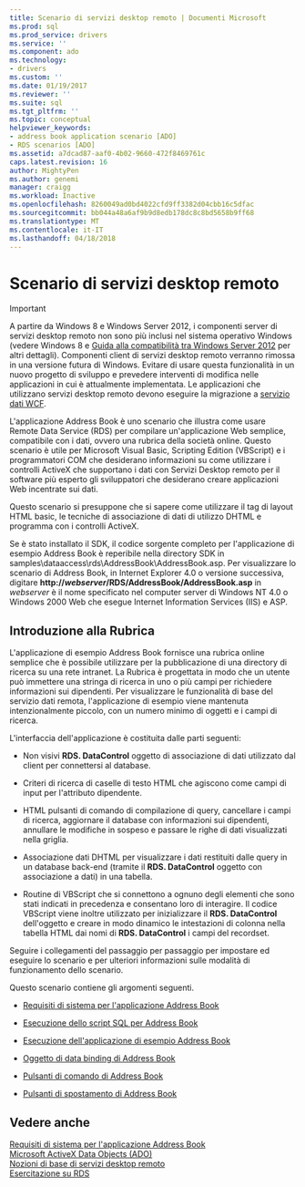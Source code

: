 ```yaml
---
title: Scenario di servizi desktop remoto | Documenti Microsoft
ms.prod: sql
ms.prod_service: drivers
ms.service: ''
ms.component: ado
ms.technology:
- drivers
ms.custom: ''
ms.date: 01/19/2017
ms.reviewer: ''
ms.suite: sql
ms.tgt_pltfrm: ''
ms.topic: conceptual
helpviewer_keywords:
- address book application scenario [ADO]
- RDS scenarios [ADO]
ms.assetid: a7dcad87-aaf0-4b02-9660-472f8469761c
caps.latest.revision: 16
author: MightyPen
ms.author: genemi
manager: craigg
ms.workload: Inactive
ms.openlocfilehash: 8260049ad0bd4022cfd9ff3382d04cbb16c5dfac
ms.sourcegitcommit: bb044a48a6af9b9d8edb178dc8c8bd5658b9ff68
ms.translationtype: MT
ms.contentlocale: it-IT
ms.lasthandoff: 04/18/2018
---
```

# <a name="rds-scenario"></a>Scenario di servizi desktop remoto
> [!IMPORTANT]
>  A partire da Windows 8 e Windows Server 2012, i componenti server di servizi desktop remoto non sono più inclusi nel sistema operativo Windows (vedere Windows 8 e [Guida alla compatibilità tra Windows Server 2012](https://www.microsoft.com/en-us/download/details.aspx?id=27416) per altri dettagli). Componenti client di servizi desktop remoto verranno rimossa in una versione futura di Windows. Evitare di usare questa funzionalità in un nuovo progetto di sviluppo e prevedere interventi di modifica nelle applicazioni in cui è attualmente implementata. Le applicazioni che utilizzano servizi desktop remoto devono eseguire la migrazione a [servizio dati WCF](http://go.microsoft.com/fwlink/?LinkId=199565).  
  
 L'applicazione Address Book è uno scenario che illustra come usare Remote Data Service (RDS) per compilare un'applicazione Web semplice, compatibile con i dati, ovvero una rubrica della società online. Questo scenario è utile per Microsoft Visual Basic, Scripting Edition (VBScript) e i programmatori COM che desiderano informazioni su come utilizzare i controlli ActiveX che supportano i dati con Servizi Desktop remoto per il software più esperto gli sviluppatori che desiderano creare applicazioni Web incentrate sui dati.  
  
 Questo scenario si presuppone che si sapere come utilizzare il tag di layout HTML basic, le tecniche di associazione di dati di utilizzo DHTML e programma con i controlli ActiveX.  
  
 Se è stato installato il SDK, il codice sorgente completo per l'applicazione di esempio Address Book è reperibile nella directory SDK in samples\dataaccess\rds\AddressBook\AddressBook.asp. Per visualizzare lo scenario di Address Book, in Internet Explorer 4.0 o versione successiva, digitare **http://*webserver*/RDS/AddressBook/AddressBook.asp** in *webserver* è il nome specificato nel computer server di Windows NT 4.0 o Windows 2000 Web che esegue Internet Information Services (IIS) e ASP.  
  
## <a name="introduction-to-address-book"></a>Introduzione alla Rubrica  
 L'applicazione di esempio Address Book fornisce una rubrica online semplice che è possibile utilizzare per la pubblicazione di una directory di ricerca su una rete intranet. La Rubrica è progettata in modo che un utente può immettere una stringa di ricerca in uno o più campi per richiedere informazioni sui dipendenti. Per visualizzare le funzionalità di base del servizio dati remota, l'applicazione di esempio viene mantenuta intenzionalmente piccolo, con un numero minimo di oggetti e i campi di ricerca.  
  
 L'interfaccia dell'applicazione è costituita dalle parti seguenti:  
  
-   Non visivi **RDS. DataControl** oggetto di associazione di dati utilizzato dal client per connettersi al database.  
  
-   Criteri di ricerca di caselle di testo HTML che agiscono come campi di input per l'attributo dipendente.  
  
-   HTML pulsanti di comando di compilazione di query, cancellare i campi di ricerca, aggiornare il database con informazioni sui dipendenti, annullare le modifiche in sospeso e passare le righe di dati visualizzati nella griglia.  
  
-   Associazione dati DHTML per visualizzare i dati restituiti dalle query in un database back-end (tramite il **RDS. DataControl** oggetto con associazione a dati) in una tabella.  
  
-   Routine di VBScript che si connettono a ognuno degli elementi che sono stati indicati in precedenza e consentano loro di interagire. Il codice VBScript viene inoltre utilizzato per inizializzare il **RDS. DataControl** dell'oggetto e creare in modo dinamico le intestazioni di colonna nella tabella HTML dai nomi di **RDS. DataControl** i campi del recordset.  
  
 Seguire i collegamenti del passaggio per passaggio per impostare ed eseguire lo scenario e per ulteriori informazioni sulle modalità di funzionamento dello scenario.  
  
 Questo scenario contiene gli argomenti seguenti.  
  
-   [Requisiti di sistema per l'applicazione Address Book](../../../ado/guide/remote-data-service/system-requirements-for-the-address-book-application.md)  
  
-   [Esecuzione dello script SQL per Address Book](../../../ado/guide/remote-data-service/running-the-address-book-sql-script.md)  
  
-   [Esecuzione dell'applicazione di esempio Address Book](../../../ado/guide/remote-data-service/running-the-address-book-sample-application.md)  
  
-   [Oggetto di data binding di Address Book](../../../ado/guide/remote-data-service/address-book-data-binding-object.md)  
  
-   [Pulsanti di comando di Address Book](../../../ado/guide/remote-data-service/address-book-command-buttons.md)  
  
-   [Pulsanti di spostamento di Address Book](../../../ado/guide/remote-data-service/address-book-navigation-buttons.md)  
  
## <a name="see-also"></a>Vedere anche  
 [Requisiti di sistema per l'applicazione Address Book](../../../ado/guide/remote-data-service/system-requirements-for-the-address-book-application.md)   
 [Microsoft ActiveX Data Objects (ADO)](../../../ado/microsoft-activex-data-objects-ado.md)   
 [Nozioni di base di servizi desktop remoto](../../../ado/guide/remote-data-service/rds-fundamentals.md)   
 [Esercitazione su RDS](../../../ado/guide/remote-data-service/rds-tutorial.md)


